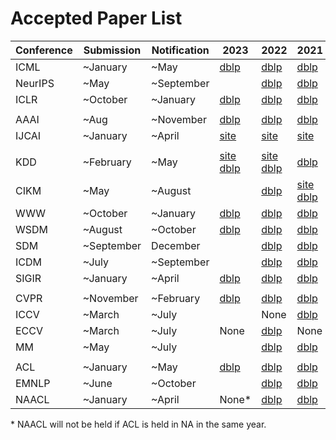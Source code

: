 # Accepted Paper List
| Conference | Submission | Notification | 2023 | 2022 | 2021 | 2020 | 2019 |
| ---------- | ---------- | ------------ | ---- | ---- | ---- | ---- | ---- |
| ICML   | ~January   | ~May         | [dblp](https://dblp.org/db/conf/icml/icml2023.html) | [dblp](https://dblp.org/db/conf/icml/icml2022.html)  | [dblp](https://dblp.org/db/conf/icml/icml2021.html) | [dblp](https://dblp.org/db/conf/icml/icml2020.html)    | [dblp](https://dblp.org/db/conf/icml/icml2019.html) |
| NeurIPS | ~May       | ~September   |                                                              | [dblp](https://dblp.org/db/conf/nips/neurips2022.html) | [dblp](https://dblp.org/db/conf/nips/neurips2021.html) | [dblp](https://dblp.org/db/conf/nips/neurips2020.html) | [dblp](https://dblp.org/db/conf/nips/nips2019.html) |
| ICLR   | ~October   | ~January     | [dblp](https://dblp.org/db/conf/iclr/iclr2023.html)         | [dblp](https://dblp.org/db/conf/iclr/iclr2022.html)  | [dblp](https://dblp.org/db/conf/iclr/iclr2021.html) | [dblp](https://dblp.org/db/conf/iclr/iclr2020.html)    | [dblp](https://dblp.org/db/conf/iclr/iclr2019.html) |
|                     |            |              |                                                              |                                                       |                                                      |                                                         |                                                      |
| AAAI   | ~Aug       | ~November    | [dblp](https://dblp.org/db/conf/aaai/aaai2023.html) | [dblp](https://dblp.org/db/conf/aaai/aaai2022.html)  | [dblp](https://dblp.org/db/conf/aaai/aaai2021.html) | [dblp](https://dblp.org/db/conf/aaai/aaai2020.html)    | [dblp](https://dblp.org/db/conf/aaai/aaai2019.html) |
| IJCAI | ~January | ~April | [site](https://ijcai-23.org/main-track-accepted-papers/) | [site](https://ijcai-22.org/main-track-accepted-papers/) | [site](https://ijcai-21.org/program-main-track/) | [site](http://static.ijcai.org/2020-accepted_papers.html) | [site](https://www.ijcai19.org/accepted-papers.html) |
|                     |            |              |                                                              |                                                       |                                                      |                                                         |                                                      |
| KDD      | ~February  | ~May         | [site](https://kdd.org/kdd2023/research-track-papers/) [dblp](https://dblp.org/db/conf/kdd/kdd2023.html) | [site](https://kdd.org/kdd2022/paperRT.html) [dblp](https://dblp.org/db/conf/kdd/kdd2022.html) | [dblp](https://dblp.org/db/conf/kdd/kdd2021.html)    | [site](https://www.kdd.org/kdd2020/accepted-papers) [dblp](https://dblp.org/db/conf/kdd/kdd2020.html) | [site](https://www.kdd.org/kdd2019/accepted-papers) [dblp](https://dblp.org/db/conf/kdd/kdd2019.html) |
| CIKM   | ~May       | ~August      |                                                              | [dblp](https://dblp.org/db/conf/cikm/cikm2022.html)   | [site](https://www.cikm2021.org/accepted-papers) [dblp](https://dblp.org/db/conf/cikm/cikm2021.html) | [site](https://www.cikm2020.org/index.html@p=1073.html) [dblp](https://dblp.org/db/conf/cikm/cikm2020.html) | [dblp](https://dblp.org/db/conf/cikm/cikm2019.html) |
| WWW | ~October | ~January | [dblp](https://dblp.org/db/conf/www/www2023.html) | [dblp](https://dblp.org/db/conf/www/www2022.html) | [dblp](https://dblp.org/db/conf/www/www2021.html) | [site](https://dl.acm.org/doi/proceedings/10.1145/3366423) | [site](https://www2019.thewebconf.org/accepted-papers) |
| WSDM                | ~August    | ~October     | [dblp](https://dblp.org/db/conf/wsdm/wsdm2023.html)         | [dblp](https://dblp.org/db/conf/wsdm/wsdm2022.html)  | [dblp](https://dblp.org/db/conf/wsdm/wsdm2021.html)     | [dblp](https://dblp.org/db/conf/wsdm/wsdm2020.html)        | [dblp](https://dblp.org/db/conf/wsdm/wsdm2019.html)     |
| SDM                 | ~September | December |                                                              | [dblp](https://dblp.org/db/conf/sdm/sdm2022.html)        | [dblp](https://dblp.org/db/conf/sdm/sdm2021.html)       | [dblp](https://dblp.org/db/conf/sdm/sdm2020.html)          | [dblp](https://dblp.org/db/conf/sdm/sdm2019.html)       |
| ICDM                | ~July | ~September |                                                              | [dblp](https://dblp.org/db/conf/icdm/icdm2022.html)      | [dblp](https://dblp.org/db/conf/icdm/icdm2021.html)     | [dblp](https://dblp.org/db/conf/icdm/icdm2020.html)        | [dblp](https://dblp.org/db/conf/icdm/icdm2019.html)     |
| SIGIR               | ~January | ~April | [dblp](https://dblp.org/db/conf/sigir/sigir2023.html)           | [dblp](https://dblp.org/db/conf/sigir/sigir2022.html)    | [dblp](https://dblp.org/db/conf/sigir/sigir2021.html)   | [dblp](https://dblp.org/db/conf/sigir/sigir2020.html)      | [dblp](https://dblp.org/db/conf/sigir/sigir2019.html)   |
|                     |            |              |                                                              |                                                       |                                                      |                                                         |                                                      |
| CVPR                | ~November | ~February | [dblp](https://dblp.org/db/conf/cvpr/cvpr2023.html) | [dblp](https://dblp.org/db/conf/cvpr/cvpr2022.html)   | [dblp](https://dblp.org/db/conf/cvpr/cvpr2021.html)  | [dblp](https://dblp.org/db/conf/cvpr/cvpr2020.html)    | [dblp](https://dblp.org/db/conf/cvpr/cvpr2019.html) |
| ICCV                | ~March | ~July |                                                              | None                                                  | [dblp](https://dblp.org/db/conf/iccv/iccv2021.html)     | None                                                    | [dblp](https://dblp.org/db/conf/iccv/iccv2019.html)     |
| ECCV                | ~March | ~July | None | [dblp](https://dblp.org/db/conf/eccv/index.html)         | None                                                 | [dblp](https://dblp.org/db/conf/eccv/index.html)           | None                                                 |
| MM                  | ~May | ~July |                                                              | [dblp](https://dblp.org/db/conf/mm/mm2022.html)          | [dblp](https://dblp.org/db/conf/mm/mm2021.html)         | [dblp](https://dblp.org/db/conf/mm/mm2020.html)            | [dblp](https://dblp.org/db/conf/mm/mm2019.html)         |
|                     |            |              |                                                              |                                                       |                                                      |                                                         |                                                      |
| ACL                 | ~January | ~May | [dblp](https://dblp.org/db/conf/acl/acl2023-1.html) | [dblp](https://dblp.org/db/conf/acl/acl2023-1.html)      | [dblp](https://dblp.org/db/conf/acl/acl2022-1.html)     | [dblp](https://dblp.org/db/conf/acl/acl2020.html)          | [dblp](https://dblp.org/db/conf/acl/acl2019-1.html)     |
| EMNLP               | ~June | ~October |                                                              | [dblp](https://dblp.org/db/conf/emnlp/emnlp2022.html)    | [dblp](https://dblp.org/db/conf/emnlp/emnlp2021-1.html) | [dblp](https://dblp.org/db/conf/emnlp/emnlp2020-1.html)    | [dblp](https://dblp.org/db/conf/emnlp/emnlp2019-1.html) |
| NAACL               | ~January | ~April | None* | [dblp](https://dblp.org/db/conf/naacl/naacl2022.html)    | [dblp](https://dblp.org/db/conf/naacl/naacl2021.html)   | None                                                    | [dblp](https://dblp.org/db/conf/naacl/naacl2019-1.html) |

\* NAACL will not be held if ACL is held in NA in the same year.
